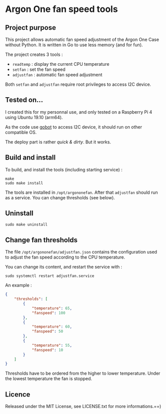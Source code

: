 # Argon One fan speed tools

## Project purpose

This project allows automatic fan speed adjustment of the Argon One Case
without Python. It is written in Go to use less memory (and for fun).

The project creates 3 tools :

* `readtemp` : display the current CPU temperature
* `setfan` : set the fan speed
* `adjustfan` : automatic fan speed adjustment

Both `setfan` and `adjustfan` require root privileges to access I2C device.

## Tested on...

I created this for my personnal use, and only tested on a Raspberry Pi 4 using Ubuntu 19.10 (arm64).

As the code use [gobot](https://gobot.io/) to access I2C device, it should run on other compatible OS.

The deploy part is rather *quick & dirty*. But it works.

## Build and install

To build, and install the tools (including starting service) :

```
make
sudo make install
```

The tools are installed in `/opt/argononefan`. After that `adjustfan` should run as a service. You can change thresholds (see below).

## Uninstall

```
sudo make uninstall
```

## Change fan thresholds

The file `/opt/argononefan/adjustfan.json` contains the configuration used to adjust the fan speed according to the CPU temperature.

You can change its content, and restart the service with :

```
sudo systemctl restart adjustfan.service
```

An example :

```json
{
    "thresholds": [
        {
            "temperature": 65,
            "fanspeed": 100
        },
        {
            "temperature": 60,
            "fanspeed": 50
        },
        {
            "temperature": 55,
            "fanspeed": 10
        }
    ]
}
```

Thresholds have to be ordered from the higher to lower temperature. Under the lowest temperature the fan is stopped.

## Licence

Released under the MIT License, see LICENSE.txt for more informations.==)